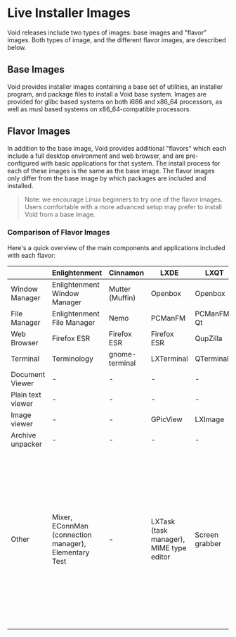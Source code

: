 # Live Installer Images

Void releases include two types of images: base images and "flavor" images. Both
types of image, and the different flavor images, are described below.

## Base Images

Void provides installer images containing a base set of utilities, an installer
program, and package files to install a Void base system. Images are provided
for glibc based systems on both i686 and x86_64 processors, as well as musl
based systems on x86_64-compatible processors.

## Flavor Images

In addition to the base image, Void provides additional "flavors" which each
include a full desktop environment and web browser, and are pre-configured with
basic applications for that system. The install process for each of these images
is the same as the base image. The flavor images only differ from the base image
by which packages are included and installed.

> Note: we encourage Linux beginners to try one of the flavor images. Users
> comfortable with a more advanced setup may prefer to install Void from a base
> image.

### Comparison of Flavor Images

Here's a quick overview of the main components and applications included with
each flavor:

|                   | Enlightenment                                         | Cinnamon        | LXDE                                    | LXQT           | MATE                                                                                                                                                                | XFCE                                                                                                                                |
|-------------------|-------------------------------------------------------|-----------------|-----------------------------------------|----------------|---------------------------------------------------------------------------------------------------------------------------------------------------------------------|-------------------------------------------------------------------------------------------------------------------------------------|
| Window Manager    | Enlightenment Window Manager                          | Mutter (Muffin) | Openbox                                 | Openbox        | Metacity (Macro)                                                                                                                                                    | xfwm4                                                                                                                               |
| File Manager      | Enlightenment File Manager                            | Nemo            | PCManFM                                 | PCManFM-Qt     | Caja                                                                                                                                                                | Thunar                                                                                                                              |
| Web Browser       | Firefox ESR                                           | Firefox ESR     | Firefox ESR                             | QupZilla       | Firefox ESR                                                                                                                                                         | Firefox ESR                                                                                                                         |
| Terminal          | Terminology                                           | gnome-terminal  | LXTerminal                              | QTerminal      | MATE terminal                                                                                                                                                       | xfce4-Terminal                                                                                                                      |
| Document Viewer   | -                                                     | -               | -                                       | -              | Atril (PS/PDF)                                                                                                                                                      | -                                                                                                                                   |
| Plain text viewer | -                                                     | -               | -                                       | -              | Pluma                                                                                                                                                               | Mousepad                                                                                                                            |
| Image viewer      | -                                                     | -               | GPicView                                | LXImage        | Eye of MATE                                                                                                                                                         | Ristretto                                                                                                                           |
| Archive unpacker  | -                                                     | -               | -                                       | -              | Engrampa                                                                                                                                                            | -                                                                                                                                   |
| Other             | Mixer, EConnMan (connection manager), Elementary Test | -               | LXTask (task manager), MIME type editor | Screen grabber | Screen grabber, file finder, MATE color picker, MATE font viewer, Disk usage analyzer, Power statistics, System monitor (task manager), Dictionary, Log file viewer | Bulk rename, Orage Globaltime, Orage Calendar, Task Manager, Parole Media Player, Audio Mixer, MIME type editor, Application finder |
